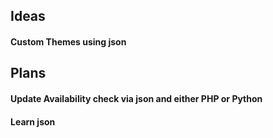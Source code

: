 ## Ideas
#### Custom Themes using json

## Plans
#### Update Availability check via json and either PHP or Python
#### Learn json
